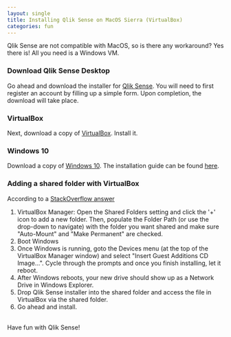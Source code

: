 ```yaml
---
layout: single
title: Installing Qlik Sense on MacOS Sierra (VirtualBox)
categories: fun
---
```


Qlik Sense are not compatible with MacOS, so is there any workaround? Yes there is! All you need
is a Windows VM.
<br />

### Download Qlik Sense Desktop
Go ahead and download the installer for [Qlik Sense](http://www.qlik.com/us/try-or-buy/download-qlik-sense).
You will need to first register an account by filling up a simple form. Upon completion, the download will take place.
<br />
### VirtualBox
Next, download a copy of [VirtualBox](https://www.virtualbox.org/). Install it.
<br />
### Windows 10
Download a copy of [Windows 10](https://www.microsoft.com/en-us/software-download/windows10ISO).
The installation guide can be found [here](https://betanews.com/2015/07/29/how-to-install-windows-10-on-oracle-virtualbox-no-windows-key-required/).
<br />
### Adding a shared folder with VirtualBox
According to a [StackOverflow answer](https://stackoverflow.com/questions/27355688/shared-folder-between-macosx-and-windows-on-virtual-box)
1. VirtualBox Manager: Open the Shared Folders setting and click the '+' icon to add a new folder. Then, populate the Folder Path 
(or use the drop-down to navigate) with the folder you want shared and make sure "Auto-Mount" and "Make Permanent" are checked.
2. Boot Windows
3. Once Windows is running, goto the Devices menu (at the top of the VirtualBox Manager window) and select 
"Insert Guest Additions CD Image...". Cycle through the prompts and once you finish installing, let it reboot.
4. After Windows reboots, your new drive should show up as a Network Drive in Windows Explorer.
5. Drop Qlik Sense installer into the shared folder and access the file in VirtualBox via the shared folder.
6. Go ahead and install.

<br />
Have fun with Qlik Sense!